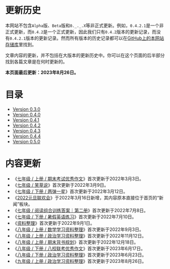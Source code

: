 # 更新历史

本网站不包含`Alpha`版、`Beta`版和`0._._.X`等非正式更新。例如，`0.4.2.1`是一个非正式更新，而`0.4.2`是一个正式更新，因此我们只有`0.4.2`版本的更新记录，而没有`0.4.2.1`版本的更新记录。然而所有版本的历史记录都可以在[GitHub上的本网站存储库](https://github.com/zz19z-2021-2/zz19z-2021-2.github.io)里找到。

文章内容的更新，并不包括在大版本的更新历史中。你可以在这个页面的后半部分找到各篇文章是在何时更新的。

**本页面最后更新：2023年8月26日。**

# 目录

- [Version 0.3.0](/roots/history/Version_0.3.0)
- [Version 0.4.0](/roots/history/Version_0.4.0)
- [Version 0.4.1](/roots/history/Version_0.4.1)
- [Version 0.4.2](/roots/history/Version_0.4.2)
- [Version 0.4.3](/roots/history/Version_0.4.3)
- [Version 0.4.4](/roots/history/Version_0.4.4)
- [Version 0.5.0](/roots/history/Version_0.5.0)

# 内容更新

- 《[七年级 / 上册 / 期末考试优秀作文](/七年级/上册/期末考试优秀作文)》首次更新于2022年3月3日。
- 《[七年级 / 笑草说](/七年级/笑草说)》首次更新于2022年3月9日。
- 《[七年级 / 下册 / 两弹一星](/七年级/下册/两弹一星)》首次更新于2022年3月12日。
- 《[2022元旦联欢会](/其他/2022元旦联欢会)》于2022年3月16日新增，其内容原本直接位于首页的“新闻”板块。
- 《[七年级 / 阅读组合训练答案｜第二册](/七年级/阅读组合训练答案｜第二册)》首次更新于2022年7月8日。
- 《[七年级 / 下册 / 暑假英语练习](/七年级/下册/暑假英语练习)》首次更新于2022年7月10日。
- 《[资料整理](/其他/资料整理)》首次更新于2022年9月1日。
- 《[八年级 / 上册 / 数学学习资料整理](/八年级/上册/数学学习资料整理)》首次更新于2022年9月3日。
- 《[八年级 / 上册 / 政治学习资料整理](/八年级/上册/政治学习资料整理)》首次更新于2022年11月12日。
- 《[八年级 / 上册 / 期末背书规划](/八年级/上册/期末背书规划)》首次更新于2022年12月18日。
- 《[八年级 / 下册 / 八校联考优秀作文](/八年级/下册/八校联考优秀作文)》首次更新于2023年6月17日。
- 《[八年级 / 下册 / 政治学习资料整理](/八年级/下册/政治学习资料整理)》首次更新于2023年6月23日。
- 《[九年级 / 上册 / 政治学习资料整理](/九年级/上册/政治学习资料整理)》首次更新于2023年8月26日。
